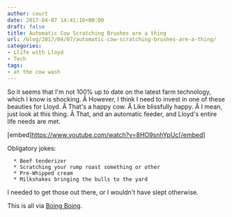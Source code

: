 ```yaml
---
author: court
date: 2017-04-07 14:41:16+00:00
draft: false
title: Automatic Cow Scratching Brushes are a thing
url: /blog/2017/04/07/automatic-cow-scratching-brushes-are-a-thing/
categories:
- Llife with Lloyd
- Tech
tags:
- at the cow wash
---
```


So it seems that I'm not 100% up to date on the latest farm technology, which I know is shocking. Â However, I think I need to invest in one of these beauties for Lloyd. Â That's a happy cow. Â Like blissfully happy. Â I mean, just look at this thing. Â That, and an automatic feeder, and Lloyd's entire life needs are met.

[embed]https://www.youtube.com/watch?v=8HO9snhYpUc[/embed]

Obligatory jokes:



 	  * Beef tenderizer
 	  * Scratching your rump roast something or other
 	  * Pre-Whipped cream
 	  * Milkshakes bringing the bulls to the yard

I needed to get those out there, or I wouldn't have slept otherwise.

This is all via [Boing Boing](http://boingboing.net/2017/04/07/this-farm-animal-sanctuarys.html).
